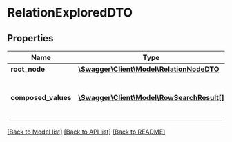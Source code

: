 # RelationExploredDTO

## Properties
Name | Type | Description | Notes
------------ | ------------- | ------------- | -------------
**root_node** | [**\Swagger\Client\Model\RelationNodeDTO**](RelationNodeDTO.md) | Root node | [optional] 
**composed_values** | [**\Swagger\Client\Model\RowSearchResult[]**](RowSearchResult.md) | Entire datasource of contained profiles | [optional] 

[[Back to Model list]](../README.md#documentation-for-models) [[Back to API list]](../README.md#documentation-for-api-endpoints) [[Back to README]](../README.md)


